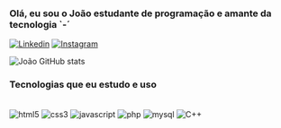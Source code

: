 ### Olá, eu sou o João estudante de programação e amante da tecnologia `-´

[![Linkedin](https://img.shields.io/badge/-LinkedIn-%230077B5?style=for-the-badge&logo=linkedin&logoColor=white)](https://www.linkedin.com/in/joaofelipe00/)
[![Instagram](https://img.shields.io/badge/Instagram-E4405F?style=for-the-badge&logo=instagram&logoColor=white)](https://instagram.com/op1ter)

![João GitHub stats](https://github-readme-stats.vercel.app/api?username=op1ter&show_icons=true&theme=dracula)

### Tecnologias que eu estudo e uso

<div style="display: inline_block"><br/>
    <img align="center" alt="html5" src="https://img.shields.io/badge/HTML5-E34F26?style=for-the-badge&logo=html5&logoColor=white">
    <img align="center" alt="css3" src="https://img.shields.io/badge/CSS3-1572B6?style=for-the-badge&logo=css3&logoColor=white">
    <img align="center" alt="javascript" src="https://img.shields.io/badge/JavaScript-F7DF1E?style=for-the-badge&logo=javascript&logoColor=black">
    <img align="center" alt="php" src="https://img.shields.io/badge/PHP-777BB4?style=for-the-badge&logo=php&logoColor=white">
    <img align="center" alt="mysql" src="https://img.shields.io/badge/MySQL-00000F?style=for-the-badge&logo=mysql&logoColor=white">
    <img align="center" alt="C++" src="https://img.shields.io/badge/C++">
</div><br/>
